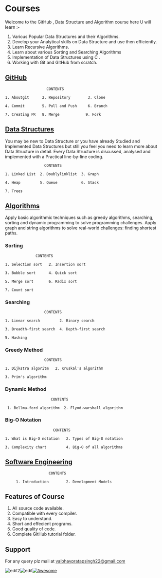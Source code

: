 # Courses

Welcome to the GitHub , Data Structure and Algorithm course here U will learn :-

1. Various Popular Data Structures and their Algorithms.
1. Develop your Analytical skills on Data Structure and use then efficiently.
1. Learn Recursive Algorithms.
1. Learn about various Sorting and Searching Algorithms
1. Implementation of Data Structures using C .
1. Working with Git and GitHub from scratch.

## [GitHub](1-github)
                       CONTENTS

    1. Aboutgit      2. Repository        3. Clone

    4. Commit        5. Pull and Push     6. Branch

    7. Creating PR   8. Merge            9. Fork

## [Data Structures](2-datastructure)

  You may be new to Data Structure or you have already Studied and Implemented Data Structures but still you feel you need to learn more about Data Structure in detail. Every Data Structure is discussed, analysed and implemented with a Practical line-by-line coding.

                      CONTENTS
                      
    1. Linked List  2. Doublylinklist  3. Graph 

    4. Heap         5. Queue           6. Stack
    
    7. Trees 

## [Algorithms](3-algorithms)  
 
Apply basic algorithmic techniques such as greedy algorithms, searching, sorting and dynamic programming to solve programming challenges.
Apply graph and string algorithms to solve real-world challenges: finding shortest paths.

### Sorting
                  CONTENTS
                  
    1. Selection sort   2. Insertion sort 
 
    3. Bubble sort      4. Quick sort 
 
    5. Merge sort       6. Radix sort 
 
    7. Count sort 

### Searching

                      CONTENTS
                      
    1. Linear search         2. Binary search
    
    3. Breadth-first search  4. Depth-first search
    
    5. Hashing

### Greedy Method
                      CONTENTS
                      
    1. Dijkstra algoritm   2. Kruskal's algorithm

    3. Prim's algorithm 

### Dynamic Method
                         CONTENTS
                         
     1. Bellma-ford algorithm  2. Flyod-warshall algorithm

### Big-O Notation
                          CONTENTS
                          
    1. What is Big-O notation   2. Types of Big-O notation

    3. Complexity chart         4. Big-O of all algorithms

## [Software Engineering](4-software-engineering)
                        CONTENTS
                        
         1. Introduction        2. Development Models
 


## Features of Course
1. All source code available.
2. Compatible with every compiler.
3. Easy to understand.
4. Short and effecient programs.
5. Good quality of code.
6. Complete GitHub tutorial folder.

## Support
For any query plz mail at vaibhavpratapsingh22@gmail.com


![edit2](https://img.shields.io/static/v1?label=topic&message=Introduction&color=orange)![edit](https://img.shields.io/static/v1?label=PRs&message=Welcome&color=<COLOR>)[![Awesome](https://cdn.rawgit.com/sindresorhus/awesome/d7305f38d29fed78fa85652e3a63e154dd8e8829/media/badge.svg)](https://github.com/sindresorhus/awesome#readme)
